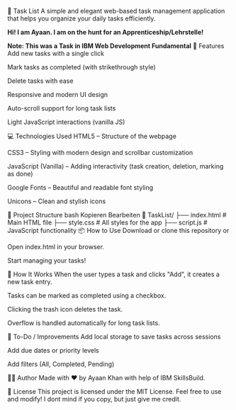 📝 Task List
A simple and elegant web-based task management application that helps you organize your daily tasks efficiently.


**Hi! I am Ayaan. I am on the hunt for an Apprenticeship/Lehrstelle!**

**Note: This was a Task in IBM Web Development Fundamental**
🚀 Features
Add new tasks with a single click

Mark tasks as completed (with strikethrough style)

Delete tasks with ease

Responsive and modern UI design

Auto-scroll support for long task lists

Light JavaScript interactions (vanilla JS)


💻 Technologies Used
HTML5 – Structure of the webpage

CSS3 – Styling with modern design and scrollbar customization

JavaScript (Vanilla) – Adding interactivity (task creation, deletion, marking as done)

Google Fonts – Beautiful and readable font styling

Unicons – Clean and stylish icons

📁 Project Structure
bash
Kopieren
Bearbeiten
📁 TaskList/
├── index.html       # Main HTML file
├── style.css        # All styles for the app
├── script.js        # JavaScript functionality
📦 How to Use
Download or clone this repository or

Open index.html in your browser.

Start managing your tasks!

🧠 How It Works
When the user types a task and clicks "Add", it creates a new task entry.

Tasks can be marked as completed using a checkbox.

Clicking the trash icon deletes the task.

Overflow is handled automatically for long task lists.

📌 To-Do / Improvements
Add local storage to save tasks across sessions

Add due dates or priority levels

Add filters (All, Completed, Pending)

🙋‍♂️ Author
Made with ♥ by Ayaan Khan
with help of IBM SkillsBuild.

📄 License
This project is licensed under the MIT License. Feel free to use and modify! I dont mind if you copy, but just give me credit.
